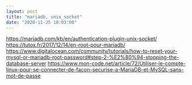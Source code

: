 ```yaml
---
layout: post
title: "mariadb, unix_socket"
date: "2020-11-25 18:03:00"
---
```

https://mariadb.com/kb/en/authentication-plugin-unix-socket/ https://tutox.fr/2017/12/14/en-root-pour-mariadb/ https://www.digitalocean.com/community/tutorials/how-to-reset-your-mysql-or-mariadb-root-password#step-2-%E2%80%94-stopping-the-database-server https://www.mon-code.net/article/72/Utiliser-le-compte-linux-pour-se-connecter-de-facon-securise-a-MariaDB-et-MySQL-sans-mot-de-passe
